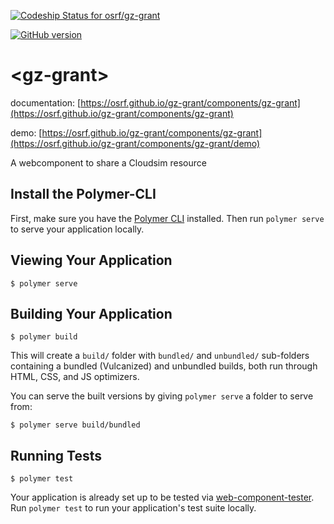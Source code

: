 [ ![Codeship Status for osrf/gz-grant](https://codeship.com/projects/2fadd1c0-1ae6-0134-6f11-0e8ad2af7d49/status?branch=master)](https://codeship.com/projects/159497)

[![GitHub version](https://badge.fury.io/gh/osrf%2Fgz-grant.svg)](https://badge.fury.io/gh/osrf%2Fgz-grant)

# \<gz-grant\>

documentation: [https://osrf.github.io/gz-grant/components/gz-grant](https://osrf.github.io/gz-grant/components/gz-grant)

demo: [https://osrf.github.io/gz-grant/components/gz-grant](https://osrf.github.io/gz-grant/components/gz-grant/demo)

A webcomponent to share a Cloudsim resource

## Install the Polymer-CLI

First, make sure you have the [Polymer CLI](https://www.npmjs.com/package/polymer-cli) installed. Then run `polymer serve` to serve your application locally.

## Viewing Your Application

```
$ polymer serve
```

## Building Your Application

```
$ polymer build
```

This will create a `build/` folder with `bundled/` and `unbundled/` sub-folders
containing a bundled (Vulcanized) and unbundled builds, both run through HTML,
CSS, and JS optimizers.

You can serve the built versions by giving `polymer serve` a folder to serve
from:

```
$ polymer serve build/bundled
```

## Running Tests

```
$ polymer test
```

Your application is already set up to be tested via [web-component-tester](https://github.com/Polymer/web-component-tester). Run `polymer test` to run your application's test suite locally.
